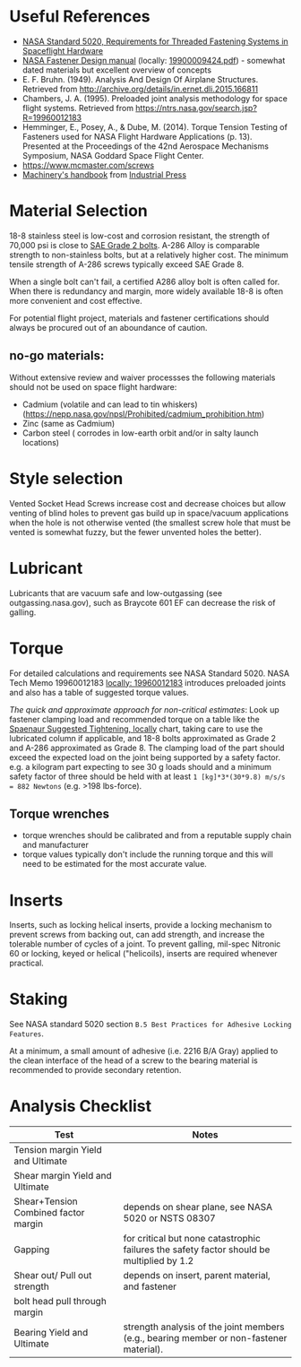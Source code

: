 # Useful References

- [NASA Standard 5020, Requirements for Threaded Fastening Systems in Spaceflight Hardware](https://standards.nasa.gov/standard/nasa/nasa-std-5020)
- [NASA Fastener Design manual](https://ntrs.nasa.gov/archive/nasa/casi.ntrs.nasa.gov/19900009424.pdf) (locally: [19900009424.pdf](attachments/19900009424.pdf)) - somewhat dated materials  but excellent overview of concepts
- E. F. Bruhn. (1949). Analysis And Design Of Airplane Structures. Retrieved from http://archive.org/details/in.ernet.dli.2015.166811
- Chambers, J. A. (1995). Preloaded joint analysis methodology for space flight systems. Retrieved from https://ntrs.nasa.gov/search.jsp?R=19960012183
- Hemminger, E., Posey, A., & Dube, M. (2014). Torque Tension Testing of Fasteners used for NASA Flight Hardware Applications (p. 13). Presented at the Proceedings of the 42nd Aerospace Mechanisms Symposium, NASA Goddard Space Flight Center.
- https://www.mcmaster.com/screws 
- [Machinery's handbook](https://www.worldcat.org/title/machinerys-handbook/oclc/954734887) from [Industrial Press](https://books.industrialpress.com/machineryhandbook)


 
# Material Selection

18-8 stainless steel is low-cost and corrosion resistant, the strength of 70,000 psi is close to [SAE Grade 2 bolts](https://www.engineeringtoolbox.com/steel-bolts-sae-grades-d_1426.html). 
A-286 Alloy is comparable strength to non-stainless bolts, but at a relatively higher cost. The minimum tensile strength of A-286 screws typically exceed SAE Grade 8.

When a single bolt can't fail, a certified A286 alloy bolt is often called for. When there is redundancy and margin, more widely  available 18-8 is often more convenient and cost effective.

For potential flight project, materials and fastener certifications should always be procured out of an aboundance of caution.

## no-go materials:

Without extensive review and waiver processses the following materials should not be used on space flight hardware:

- Cadmium  (volatile and can lead to tin whiskers) (https://nepp.nasa.gov/npsl/Prohibited/cadmium_prohibition.htm) 
- Zinc (same as Cadmium)
- Carbon steel ( corrodes in low-earth orbit and/or in salty launch locations)

# Style selection

Vented Socket Head Screws increase cost and decrease choices but allow venting of blind holes to prevent gas build up in space/vacuum applications when the hole is not otherwise vented (the smallest screw hole that must be vented is somewhat fuzzy, but the fewer unvented holes the better).


# Lubricant

Lubricants that are vacuum safe and low-outgassing (see outgassing.nasa.gov), such as Braycote 601 EF can decrease the risk of galling.

# Torque

For detailed calculations and requirements see NASA Standard 5020. NASA Tech Memo 19960012183 [locally: 19960012183](attachments/19960012183.pdf) introduces preloaded joints and also has a table of suggested torque values.

*The quick and approximate approach for non-critical estimates*: Look up fastener clamping load and recommended torque on a table like the [Spaenaur Suggested Tightening, locally](attachments/spaenaur%20-%20Suggested%20Tightening%20Torque1%20Values%20To%20Produce%20Cor.pdf) chart, taking care to use the lubricated column if applicable, and 18-8 bolts approximated as Grade 2 and A-286 approximated as Grade 8. The clamping load of the part should exceed the expected load on the joint being supported by a safety factor. e.g. a kilogram part expecting to see 30 g loads should and a minimum safety factor of three should be held with at least `1 [kg]*3*(30*9.8) m/s/s = 882 Newtons` (e.g. >198 lbs-force). 

## Torque wrenches

- torque wrenches should be calibrated and from a reputable supply chain and manufacturer
- torque values typically don't include the running torque and this will need to be estimated for the most accurate value.

# Inserts
 Inserts, such as locking helical inserts, provide a locking mechanism to prevent screws from backing out, can add strength, and increase the tolerable number of cycles of a joint. 
To prevent galling, mil-spec Nitronic 60 or locking, keyed or helical ("helicoils), inserts are required whenever practical.

# Staking
See NASA standard 5020 section `B.5 Best Practices for Adhesive Locking Features`.

At a minimum, a small amount of adhesive (i.e. 2216 B/A Gray) applied to the clean interface of the head of a screw to the bearing material is recommended to provide secondary retention.

# Analysis Checklist

| Test  |  Notes|
| ------------- | ------------- |
| Tension margin  Yield and Ultimate| |
| Shear margin Yield and Ultimate| |
| Shear+Tension Combined factor margin| depends on shear plane, see NASA 5020 or NSTS 08307 |
| Gapping | for critical but none catastrophic failures the safety factor should be multiplied by 1.2|
| Shear out/ Pull out strength | depends on insert, parent material, and fastener| 
| bolt head pull through margin | | 
| Bearing Yield and Ultimate | strength analysis of the joint members (e.g., bearing member or non-fastener material).|| 
